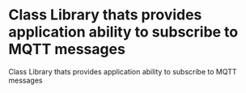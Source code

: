 ﻿# Class Library thats provides application ability to subscribe to MQTT messages
Class Library thats provides application ability to subscribe to MQTT messages
